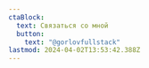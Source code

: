 ```yaml
---
ctaBlock:
  text: Связаться со мной
  button:
    text: "@gorlovfullstack"
lastmod: 2024-04-02T13:53:42.388Z
---
```

